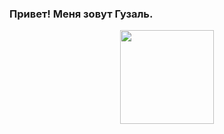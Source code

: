 ### Привет! Меня зовут Гузаль.
<div id="header" align="center">
  <img src="https://media.giphy.com/media/7aTMhUnGeyktmAEvN3/giphy.gif" width="150"/>
</div>
<!--
**guzal-chukhlebova/guzal-chukhlebova** is a ✨ _special_ ✨ repository because its `README.md` (this file) appears on your GitHub profile.

Here are some ideas to get you started:

- 🔭 I’m currently working on ...
- 🌱 I’m currently learning ...
- 👯 I’m looking to collaborate on ...
- 🤔 I’m looking for help with ...
- 💬 Ask me about ...
- 📫 How to reach me: ...
- 😄 Pronouns: ...
- ⚡ Fun fact: ...
-->




